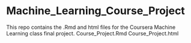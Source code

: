 # Machine_Learning_Course_Project
This repo contains the .Rmd and html files for the Coursera Machine Learning class final project. Course_Project.Rmd Course_Project.html
